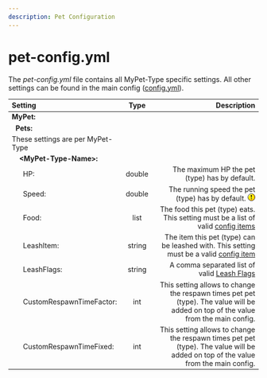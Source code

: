 ```yaml
---
description: Pet Configuration
---
```


# pet-config.yml

The _pet-config.yml_ file contains all MyPet-Type specific settings. All other settings can be found in the main config \([config.yml](config.yml.md)\).

| Setting | Type | Description |
| :--- | :---: | ---: |
| **MyPet:** |  |  |
|   **Pets:** |  |  |
| These settings are per MyPet-Type |  |  |
|     **&lt;MyPet-Type-Name&gt;:** |  |  |
|       HP: | double | The maximum HP the pet \(type\) has by default. |
|       Speed: | double | The running speed the pet \(type\) has by default. ![$](../../.gitbook/assets/exclaim.gif) Small changes have a massive impact on the speed ![$](../../.gitbook/assets/exclaim.gif) |
|       Food: | list | The food this pet \(type\) eats. This setting must be a list of valid [config items](configitems.md) |
|       LeashItem: | string | The item this pet \(type\) can be leashed with. This setting must be a valid [config item](configitems.md) |
|       LeashFlags: | string | A comma separated list of valid [Leash Flags](../../systems/leashflag.md) |
|       CustomRespawnTimeFactor: | int | This setting allows to change the respawn times pet pet \(type\). The value will be added on top of the value from the main config. |
|       CustomRespawnTimeFixed: | int | This setting allows to change the respawn times pet pet \(type\). The value will be added on top of the value from the main config. |

